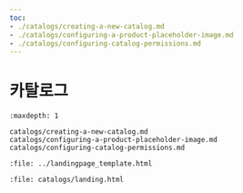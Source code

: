```yaml
---
toc:
- ./catalogs/creating-a-new-catalog.md
- ./catalogs/configuring-a-product-placeholder-image.md
- ./catalogs/configuring-catalog-permissions.md
---
```

# 카탈로그

```{toctree}
:maxdepth: 1

catalogs/creating-a-new-catalog.md
catalogs/configuring-a-product-placeholder-image.md
catalogs/configuring-catalog-permissions.md
```

```{raw} html
:file: ../landingpage_template.html
```

```{raw} html
:file: catalogs/landing.html
```
